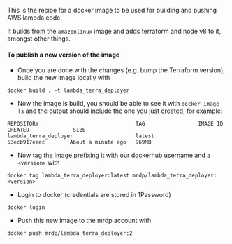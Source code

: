 This is the recipe for a docker image to be used for building and pushing AWS lambda code.

It builds from the `amazonlinux` image and adds terraform and node v8 to it, amongst other things.

#### To publish a new version of the image
- Once you are done with the changes (e.g. bump the Terraform version), build the new image locally with

`docker build . -t lambda_terra_deployer`

- Now the image is build, you should be able to see it with `docker image ls` and the output should include the one you
just created, for example:

```
REPOSITORY                               TAG                 IMAGE ID            CREATED              SIZE
lambda_terra_deployer                    latest              53ecb917eeec        About a minute ago   969MB
```

- Now tag the image prefixing it with our dockerhub username and a `<version>` with 

`docker tag lambda_terra_deployer:latest mrdp/lambda_terra_deployer:<version>`

- Login to docker (credentials are stored in 1Password)

`docker login`

- Push this new image to the mrdp account with

`docker push mrdp/lambda_terra_deployer:2`